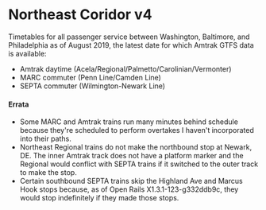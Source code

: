 # Northeast Coridor v4

Timetables for all passenger service between Washington, Baltimore, and Philadelphia as of August 2019, the latest date for which Amtrak GTFS data is available:

* Amtrak daytime (Acela/Regional/Palmetto/Carolinian/Vermonter)
* MARC commuter (Penn Line/Camden Line)
* SEPTA commuter (Wilmington-Newark Line)

#### Errata

* Some MARC and Amtrak trains run many minutes behind schedule because they're scheduled to perform overtakes I haven't incorporated into their paths.
* Northeast Regional trains do not make the northbound stop at Newark, DE. The inner Amtrak track does not have a platform marker and the Regional would conflict with SEPTA trains if it switched to the outer track to make the stop.
* Certain southbound SEPTA trains skip the Highland Ave and Marcus Hook stops because, as of Open Rails X1.3.1-123-g332ddb9c, they would stop indefinitely if they made those stops.
